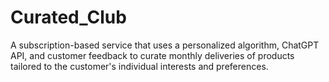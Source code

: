 # Curated_Club
 A subscription-based service that uses a personalized algorithm, ChatGPT API, and customer feedback to curate monthly deliveries of products tailored to the customer's individual interests and preferences.

